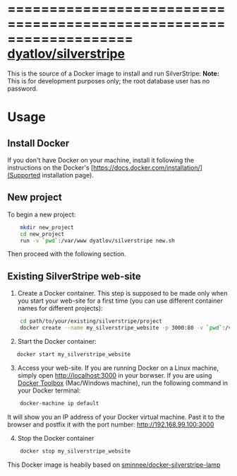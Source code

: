 ===================================================================
[dyatlov/silverstripe](https://hub.docker.com/r/dyatlov/mesos-dev/)
===================================================================

This is the source of a Docker image to install and run SilverStripe:
**Note:** This is for development purposes only; the root database user has no password.

Usage
=====

Install Docker
--------------

If you don't have Docker on your machine, install it following the instructions on the Docker's  [https://docs.docker.com/installation/](Supported installation page).

New project
-----------

To begin a new project:

```bash
    mkdir new_project
    cd new_project
    run -v `pwd`:/var/www dyatlov/silverstripe new.sh
```

Then proceed with the following section.

Existing SilverStripe web-site
------------------------------------

1. Create a Docker container. This step is supposed to be made only when you start your web-site for a first time (you can use different container names for different projects):

```bash
    cd path/to/your/existing/silverstripe/project
    docker create --name my_silverstripe_website -p 3000:80 -v `pwd`:/var/lib/mysql dyatlov/silverstripe start.sh
```
2. Start the Docker container:

```bash
   docker start my_silverstripe_website
```

3. Access your web-site. If you are running Docker on a Linux machine, simply open [http://localhost:3000](http://localhost:3000) in your borwser. If you are using [Docker Toolbox](https://www.docker.com/toolbox) (Mac/Windows machine), run the following command in your Docker terminal: 

```bash
    docker-machine ip default
```

It will show you an IP address of your Docker virtual machine. Past it to the browser and postfix it with the port number: http://192.168.99.100:3000

4. Stop the Docker container

```bash
    docker stop my_silverstripe_website
```

This Docker image is heabily based on [sminnee/docker-silverstripe-lamp](https://github.com/sminnee/docker-silverstripe-lamp)
